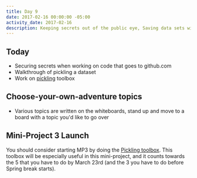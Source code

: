 ```yaml
---
title: Day 9
date: 2017-02-16 00:00:00 -05:00
activity_date: 2017-02-16
description: Keeping secrets out of the public eye, Saving data sets with pickle
---
```


## Today

* Securing secrets when working on code that goes to github.com
* Walkthrough of pickling a dataset
* Work on [pickling](/project-toolbox/pickling) toolbox

## Choose-your-own-adventure topics

* Various topics are written on the whiteboards, stand up and move to a board with a topic you'd like to go over

## Mini-Project 3 Launch

You should consider starting MP3 by doing the [Pickling toolbox](/project-toolbox/pickling). This toolbox will be especially useful in this mini-project, and it counts towards the 5 that you have to do by March 23rd (and the 3 you have to do before Spring break starts).
